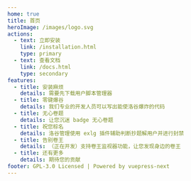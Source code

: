 ```yaml
---
home: true
title: 首页
heroImage: /images/logo.svg
actions:
  - text: 立即安装
    link: /installation.html
    type: primary
  - text: 查看文档
    link: /docs.html
    type: secondary
features:
  - title: 安装麻烦
    details: 需要先下载用户脚本管理器
  - title: 零键爆谷
    details: 我们专业的开发人员可以写出能使洛谷爆炸的代码
  - title: 无心卷题
    details: 让您沉迷 badge 无心卷题
  - title: 祝您棕名
    details: 洛谷管理使用 exlg 插件辅助判断抄题解用户并进行封禁
  - title: 告别卷王
    details: （正在开发）支持卷王监视器功能，让您发现身边的卷王
  - title: 还有更多
    details: 期待您的贡献
footer: GPL-3.0 Licensed | Powered by vuepress-next
---
```

